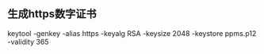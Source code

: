 ## 生成https数字证书
keytool -genkey -alias https -keyalg RSA -keysize 2048 -keystore ppms.p12 -validity 365